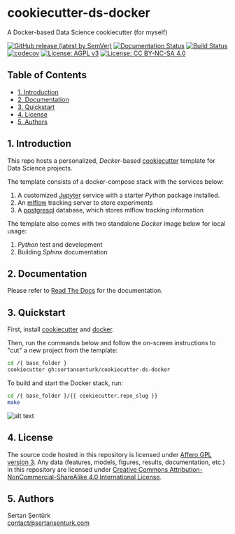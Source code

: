 # cookiecutter-ds-docker

A Docker-based Data Science cookiecutter (for myself)

[![GitHub release (latest by SemVer)](https://img.shields.io/github/v/release/sertansenturk/cookiecutter-ds-docker)](https://github.com/sertansenturk/cookiecutter-ds-docker/releases/latest) [![Documentation Status](https://readthedocs.org/projects/cookiecutter-ds-docker/badge/?version=latest)](https://cookiecutter-ds-docker.readthedocs.io/en/latest/?badge=latest) [![Build Status](https://travis-ci.com/sertansenturk/cookiecutter-ds-docker.svg?branch=master)](https://travis-ci.com/sertansenturk/cookiecutter-ds-docker) [![codecov](https://codecov.io/gh/sertansenturk/cookiecutter-ds-docker/branch/master/graph/badge.svg)](https://codecov.io/gh/sertansenturk/cookiecutter-ds-docker) [![License: AGPL v3](https://img.shields.io/badge/License-AGPL%20v3-ff69b4.svg)](http://www.gnu.org/licenses/agpl-3.0) [![License: CC BY-NC-SA 4.0](https://img.shields.io/badge/License-CC%20BY--NC--SA%204.0-ff69b4.svg)](http://creativecommons.org/licenses/by-nc-sa/4.0/)

## Table of Contents

- [1. Introduction](#1-introduction)
- [2. Documentation](#2-documentation)
- [3. Quickstart](#3-quickstart)
- [4. License](#4-license)
- [5. Authors](#5-authors)

## 1. Introduction

This repo hosts a personalized, *Docker*-based [cookiecutter](https://cookiecutter.readthedocs.io/en/latest/) template for Data Science projects.

The template consists of a docker-compose stack with the services below:

1. A customized [Jupyter](https://jupyter.org/) service with a starter *Python* package installed.
2. An [mlflow](https://mlflow.org/) tracking server to store experiments
3. A [postgresql](https://www.postgresql.org/) database, which stores mlflow tracking information

The template also comes with two standalone *Docker* image below for local usage:

1. *Python* test and development
2. Building *Sphinx* documentation

## 2. Documentation

Please refer to [Read The Docs](https://cookiecutter-ds-docker.readthedocs.io) for the documentation.

## 3. Quickstart

First, install [cookiecutter](https://cookiecutter.readthedocs.io/en/latest/installation.html#install-cookiecutter) and [docker](https://docs.docker.com/get-docker/).

Then, run the commands below and follow the on-screen instructions to "cut" a new project from the template:

```bash
cd /{ base_folder }
cookiecutter gh:sertansenturk/cookiecutter-ds-docker
```

To build and start the Docker stack, run:

```bash
cd /{ base_folder }/{{ cookiecutter.repo_slug }}
make
```
![alt text](./docs/images/installation.gif)

## 4. License

The source code hosted in this repository is licensed under [Affero GPL version 3](https://www.gnu.org/licenses/agpl-3.0.en.html). Any data (features, models,  figures, results, documentation, etc.) in this repository are licensed under [Creative Commons Attribution-NonCommercial-ShareAlike 4.0 International License](http://creativecommons.org/licenses/by-nc-sa/4.0/).

## 5. Authors

Sertan Şentürk  
contact@sertansenturk.com
